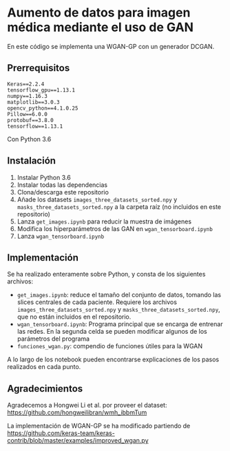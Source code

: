# Aumento de datos para imagen médica mediante el uso de GAN

En este código se implementa una WGAN-GP con un generador DCGAN. 

## Prerrequisitos

```
Keras==2.2.4
tensorflow_gpu==1.13.1
numpy==1.16.3
matplotlib==3.0.3
opencv_python==4.1.0.25
Pillow==6.0.0
protobuf==3.8.0
tensorflow==1.13.1
```

Con Python 3.6

## Instalación
1. Instalar Python 3.6
2. Instalar todas las dependencias
3. Clona/descarga este repositorio
4. Añade los datasets ```images_three_datasets_sorted.npy``` y ```masks_three_datasets_sorted.npy``` a la carpeta raíz (no incluidos en este repositorio)
5. Lanza ```get_images.ipynb``` para reducir la muestra de imágenes
6. Modifica los hiperparámetros de las GAN en ```wgan_tensorboard.ipynb```
7. Lanza ```wgan_tensorboard.ipynb``` 

## Implementación
Se ha realizado enteramente sobre Python, y consta de los siguientes archivos:
* ```get_images.ipynb```: reduce el tamaño del conjunto de datos, tomando las slices centrales de cada paciente. Requiere los archivos ```images_three_datasets_sorted.npy``` y ```masks_three_datasets_sorted.npy```, que no están incluidos en el repositorio.
* ```wgan_tensorboard.ipynb```: Programa principal que se encarga de entrenar las redes. En la segunda celda se pueden modificar algunos de los parámetros del programa
* ```funciones_wgan.py```: compendio de funciones útiles para la WGAN

A lo largo de los notebook pueden encontrarse explicaciones de los pasos realizados en cada punto.

## Agradecimientos
Agradecemos a Hongwei Li et al. por proveer el dataset: https://github.com/hongweilibran/wmh_ibbmTum

La implementación de WGAN-GP se ha modificado partiendo de https://github.com/keras-team/keras-contrib/blob/master/examples/improved_wgan.py
